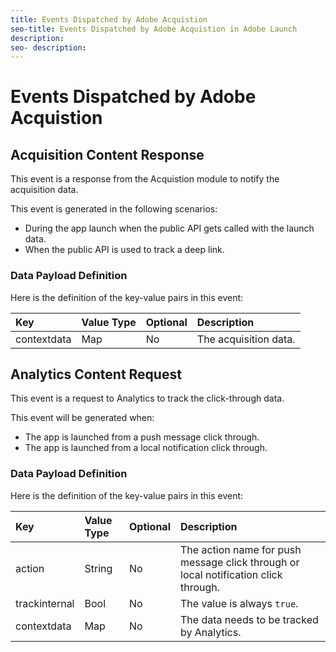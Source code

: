 ```yaml
---
title: Events Dispatched by Adobe Acquistion
seo-title: Events Dispatched by Adobe Acquistion in Adobe Launch
description: 
seo- description: 
---
```


# Events Dispatched by Adobe Acquistion

## Acquisition Content Response

This event is a response from the Acquistion module to notify the acquisition data.

This event is generated in the following scenarios:

* During the app launch when the public API gets called with the launch data.
* When the public API is used to track a deep link.

### Data Payload Definition

Here is the definition of the key-value pairs in this event:

| **Key** | **Value Type** | **Optional** | **Description** |
| :--- | :--- | :--- | :--- |
| contextdata | Map | No | The acquisition data. |

## Analytics Content Request

This event is a request to Analytics to track the click-through data.

This event will be generated when:

* The app is launched from a push message click through.
* The app is launched from a local notification click through.

### Data Payload Definition

Here is the definition of the key-value pairs in this event:

| **Key** | **Value Type** | **Optional** | **Description** |
| :--- | :--- | :--- | :--- |
| action | String | No | The action name for push message click through or local notification click through. |
| trackinternal | Bool | No | The value is always `true`. |
| contextdata | Map | No | The data needs to be tracked by Analytics. |

